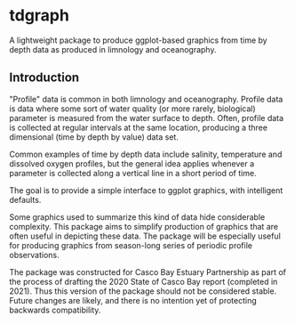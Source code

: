 # tdgraph
A lightweight package to produce ggplot-based graphics from time by depth data
as produced in limnology and oceanography.

## Introduction
"Profile" data is common in both limnology and oceanography.  Profile data 
is data where some sort of water quality (or more rarely, biological) parameter
is measured from the water surface to depth. Often, profile data is collected
at regular intervals at the same location, producing a three dimensional 
(time by depth by value) data set.

Common examples of time by depth data include salinity, temperature and
dissolved oxygen profiles, but the general idea applies whenever a parameter is
collected along a vertical line in a short period of time.

The goal is to provide a simple interface to ggplot graphics, with intelligent
defaults.

Some graphics used to summarize this kind of data hide considerable complexity.
This package aims to simplify production of graphics that are often useful in
depicting these data.  The package will be especially useful for producing
graphics from season-long series of periodic profile observations.

The package was constructed for Casco Bay Estuary Partnership as part of the
process of drafting the 2020 State of Casco Bay report (completed in 2021).
Thus this version of the package should not be considered stable.  Future
changes are likely, and there is no intention yet of protecting backwards
compatibility.

